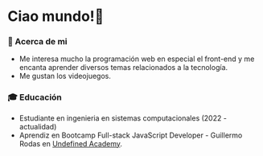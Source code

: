 # Ciao mundo!👋
### 💙 Acerca de mi 
- Me interesa mucho la programación web en especial el front-end y me encanta aprender diversos temas relacionados a la tecnología. 
- Me gustan los videojuegos.

### 🎓 Educación 
- Estudiante en ingenieria en sistemas computacionales (2022 - actualidad)
- Aprendiz en Bootcamp  Full-stack JavaScript Developer - Guillermo Rodas en [Undefined Academy](https://undefined.academy/).


